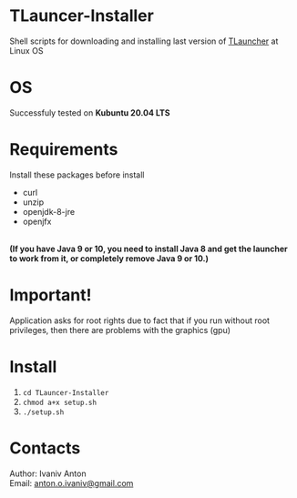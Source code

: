 # TLauncer-Installer
Shell scripts for downloading and installing last version of [TLauncher](https://tlauncher.org/) at Linux OS

# OS
  Successfuly tested on <b>Kubuntu 20.04 LTS</b>

# Requirements
Install these packages before install

- curl
- unzip
- openjdk-8-jre 
- openjfx
<br>
<b>(If you have Java 9 or 10, you need to install Java 8 and get the launcher to work from it,
or completely remove Java 9 or 10.)</b>

# Important!
Application asks for root rights due to fact that if you run without root privileges,
then there are problems with the graphics (gpu)

# Install
 1. `cd TLauncer-Installer`<br>
 2. `chmod a+x setup.sh`<br>
 3. `./setup.sh`<bt>

# Contacts
Author: Ivaniv Anton 
<br>
Email: anton.o.ivaniv@gmail.com
